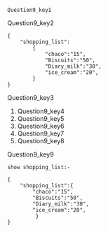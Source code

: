 ```ngMeta
Question9_key1
```

Question9_key2



```
{
    "shopping_list":
        { 
            "chaco":"15",
            "Biscuits":"50",
            "Diary_milk":"30",
            "ice_cream":"20",
        } 
}
```
Question9_key3


1. Question9_key4
2. Question9_key5
3. Question9_key6
4. Question9_key7
5. Question9_key8
  
Question9_key9



```
show shopping_list:- 

{
    "shopping_list":{ 
        "chaco":"15",
        "Biscuits":"50",
        "Diary_milk":"30",
        "ice_cream":"20",
         } 
}
```
